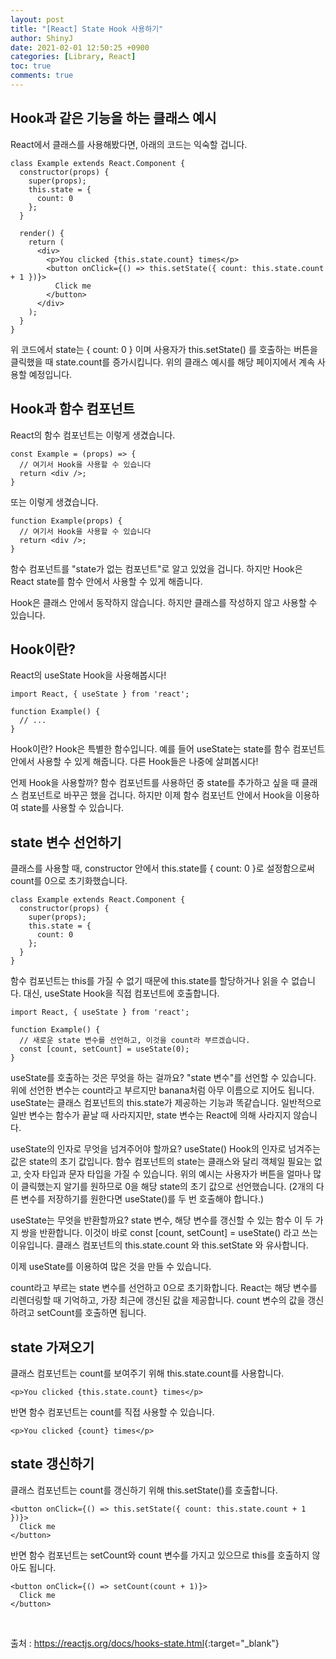 ```yaml
---
layout: post
title: "[React] State Hook 사용하기"
author: ShinyJ
date: 2021-02-01 12:50:25 +0900
categories: [Library, React]
toc: true
comments: true
---
```


## Hook과 같은 기능을 하는 클래스 예시

React에서 클래스를 사용해봤다면, 아래의 코드는 익숙할 겁니다.

```react
class Example extends React.Component {
  constructor(props) {
    super(props);
    this.state = {
      count: 0
    };
  }

  render() {
    return (
      <div>
        <p>You clicked {this.state.count} times</p>
        <button onClick={() => this.setState({ count: this.state.count + 1 })}>
          Click me
        </button>
      </div>
    );
  }
}
```

위 코드에서 state는 { count: 0 } 이며 사용자가 this.setState() 를 호출하는 버튼을 클릭했을 때 state.count를 증가시킵니다. 위의 클래스 예시를 해당 페이지에서 계속 사용할 예정입니다.

## Hook과 함수 컴포넌트

React의 함수 컴포넌트는 이렇게 생겼습니다.

```react
const Example = (props) => {
  // 여기서 Hook을 사용할 수 있습니다
  return <div />;
}
```

또는 이렇게 생겼습니다.

```react
function Example(props) {
  // 여기서 Hook을 사용할 수 있습니다
  return <div />;
}
```

함수 컴포넌트를 "state가 없는 컴포넌트"로 알고 있었을 겁니다. 하지만 Hook은 React state를 함수 안에서 사용할 수 있게 해줍니다.

Hook은 클래스 안에서 동작하지 않습니다. 하지만 클래스를 작성하지 않고 사용할 수 있습니다.

## Hook이란?

React의 useState Hook을 사용해봅시다!

```react
import React, { useState } from 'react';

function Example() {
  // ...
}
```

Hook이란? Hook은 특별한 함수입니다. 예를 들어 useState는 state를 함수 컴포넌트 안에서 사용할 수 있게 해줍니다. 다른 Hook들은 나중에 살펴봅시다!

언제 Hook을 사용할까? 함수 컴포넌트를 사용하던 중 state를 추가하고 싶을 때 클래스 컴포넌트로 바꾸곤 했을 겁니다. 하지만 이제 함수 컴포넌트 안에서 Hook을 이용하여 state를 사용할 수 있습니다.

## state 변수 선언하기

클래스를 사용할 때, constructor 안에서 this.state를 { count: 0 }로 설정함으로써 count를 0으로 초기화했습니다.

```react
class Example extends React.Component {
  constructor(props) {
    super(props);
    this.state = {
      count: 0
    };
  }
}
```

함수 컴포넌트는 this를 가질 수 없기 때문에 this.state를 할당하거나 읽을 수 없습니다. 대신, useState Hook을 직접 컴포넌트에 호출합니다.

```react
import React, { useState } from 'react';

function Example() {
  // 새로운 state 변수를 선언하고, 이것을 count라 부르겠습니다.
  const [count, setCount] = useState(0);
}
```

useState를 호출하는 것은 무엇을 하는 걸까요? "state 변수"를 선언할 수 있습니다. 위에 선언한 변수는 count라고 부르지만 banana처럼 아무 이름으로 지어도 됩니다. useState는 클래스 컴포넌트의 this.state가 제공하는 기능과 똑같습니다. 일반적으로 일반 변수는 함수가 끝날 때 사라지지만, state 변수는 React에 의해 사라지지 않습니다.

useState의 인자로 무엇을 넘겨주어야 할까요? useState() Hook의 인자로 넘겨주는 값은 state의 초기 값입니다. 함수 컴포넌트의 state는 클래스와 달리 객체일 필요는 없고, 숫자 타입과 문자 타입을 가질 수 있습니다. 위의 예시는 사용자가 버튼을 얼마나 많이 클릭했는지 알기를 원하므로 0을 해당 state의 초기 값으로 선언했습니다. (2개의 다른 변수를 저장하기를 원한다면 useState()를 두 번 호출해야 합니다.)

useState는 무엇을 반환할까요? state 변수, 해당 변수를 갱신할 수 있는 함수 이 두 가지 쌍을 반환합니다. 이것이 바로 const [count, setCount] = useState() 라고 쓰는 이유입니다. 클래스 컴포넌트의 this.state.count 와 this.setState 와 유사합니다.

이제 useState를 이용하여 많은 것을 만들 수 있습니다.

count라고 부르는 state 변수를 선언하고 0으로 초기화합니다. React는 해당 변수를 리렌더링할 때 기억하고, 가장 최근에 갱신된 값을 제공합니다. count 변수의 값을 갱신하려고 setCount를 호출하면 됩니다.

## state 가져오기

클래스 컴포넌트는 count를 보여주기 위해 this.state.count를 사용합니다.

```react
<p>You clicked {this.state.count} times</p>
```

반면 함수 컴포넌트는 count를 직접 사용할 수 있습니다.

```react
<p>You clicked {count} times</p>
```

## state 갱신하기

클래스 컴포넌트는 count를 갱신하기 위해 this.setState()를 호출합니다.

```react
<button onClick={() => this.setState({ count: this.state.count + 1 })}>
  Click me
</button>
```

반면 함수 컴포넌트는 setCount와 count 변수를 가지고 있으므로 this를 호출하지 않아도 됩니다.

```react
<button onClick={() => setCount(count + 1)}>
  Click me
</button>
```

<br>

출처 : <https://reactjs.org/docs/hooks-state.html>{:target="_blank"}
